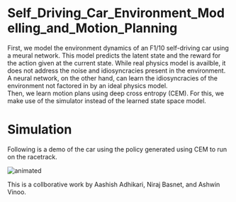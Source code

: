 # Self_Driving_Car_Environment_Modelling_and_Motion_Planning
First, we model the environment dynamics of an F1/10 self-driving car using a meural network. This model predicts the latent state and the reward for the action given at the current state. While real physics model is availble, it does not address the noise and idiosyncracies present in the environment. A neural network, on the other hand, can learn the idiosyncracies of the environment not factored in by an ideal physics model.<br> Then, we learn motion plans using deep cross entropy (CEM). For this, we make use of the simulator instead of the learned state space model.<br>

# Simulation
Following is a demo of the car using the policy generated using CEM to run on the racetrack.


<p align="left">
  <img src="https://github.com/being-aerys/Self_Driving_Car_Environment_Modelling_and_Motion_Planning/blob/master/car_demo.gif" alt="animated" />
</p>


This is a collborative work by Aashish Adhikari, Niraj Basnet, and Ashwin Vinoo.
